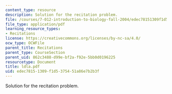 ```yaml
---
content_type: resource
description: Solution for the recitation problem.
file: /courses/7-012-introduction-to-biology-fall-2004/edec78151309f1d5375451a86e7b2b3f_ldla.pdf
file_type: application/pdf
learning_resource_types:
- Recitations
license: https://creativecommons.org/licenses/by-nc-sa/4.0/
ocw_type: OCWFile
parent_title: Recitations
parent_type: CourseSection
parent_uid: 862c3488-d99e-bf2a-f92e-5bb0d0196225
resourcetype: Document
title: ldla.pdf
uid: edec7815-1309-f1d5-3754-51a86e7b2b3f
---
```

Solution for the recitation problem.
